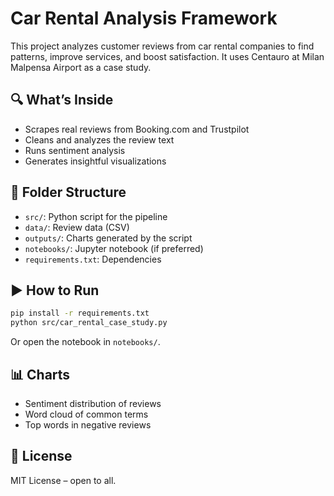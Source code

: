 # Car Rental Analysis Framework

This project analyzes customer reviews from car rental companies to find patterns, improve services, and boost satisfaction. It uses Centauro at Milan Malpensa Airport as a case study.

## 🔍 What’s Inside

- Scrapes real reviews from Booking.com and Trustpilot
- Cleans and analyzes the review text
- Runs sentiment analysis
- Generates insightful visualizations

## 📁 Folder Structure

- `src/`: Python script for the pipeline
- `data/`: Review data (CSV)
- `outputs/`: Charts generated by the script
- `notebooks/`: Jupyter notebook (if preferred)
- `requirements.txt`: Dependencies

## ▶️ How to Run

```bash
pip install -r requirements.txt
python src/car_rental_case_study.py
```

Or open the notebook in `notebooks/`.

## 📊 Charts

- Sentiment distribution of reviews
- Word cloud of common terms
- Top words in negative reviews

## 📘 License

MIT License – open to all.
